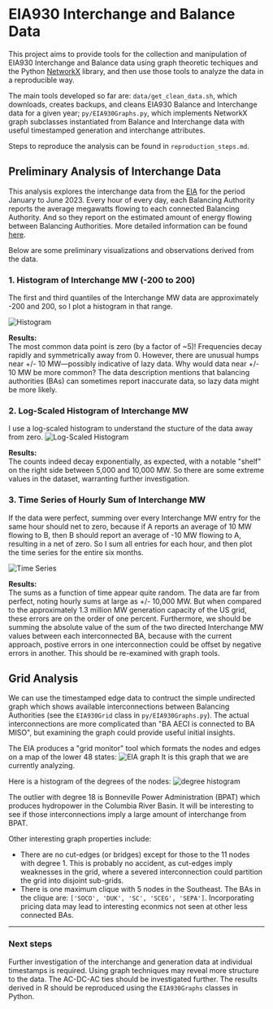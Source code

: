 # EIA930 Interchange and Balance Data
This project aims to provide tools for the collection and manipulation of EIA930 Interchange and Balance data using graph theoretic techiques and the Python [NetworkX](https://networkx.org/) library, and then use those tools to analyze the data in a reproducible way.

The main tools developed so far are: `data/get_clean_data.sh`, which downloads, creates backups, and cleans EIA930 Balance and Interchange data for a given year; `py/EIA930Graphs.py`, which implements NetworkX graph subclasses instantiated from Balance and Interchange data with useful timestamped generation and interchange attributes.

Steps to reproduce the analysis can be found in `reproduction_steps.md`.

## Preliminary Analysis of Interchange Data
This analysis explores the interchange data from the [EIA](https://www.eia.gov/electricity/gridmonitor/about) for the period January to June 2023. Every hour of every day, each Balancing Authority reports the average megawatts flowing to each connected Balancing Authority. And so they report on the estimated amount of energy flowing between Balancing Authorities. More detailed information can be found [here](https://www.eia.gov/electricity/gridmonitor/about).

Below are some preliminary visualizations and observations derived from the data.

### 1. Histogram of Interchange MW (-200 to 200)
The first and third quantiles of the Interchange MW data are approximately -200 and 200, so I plot a histogram in that range.

![Histogram](fig/middle_histogram.png)



**Results:**  
The most common data point is zero (by a factor of ~5)! Frequencies decay rapidly and symmetrically away from 0. However, there are unusual humps near +/- 10 MW—possibly indicative of lazy data. Why would data near +/- 10 MW be more common? The data description mentions that balancing authorities (BAs) can sometimes report inaccurate data, so lazy data might be more likely.

### 2. Log-Scaled Histogram of Interchange MW
I use a log-scaled histogram to understand the stucture of the data away from zero.
![Log-Scaled Histogram](fig/log_scaled_histogram.png)

**Results:**  
The counts indeed decay exponentially, as expected, with a notable "shelf" on the right side between 5,000 and 10,000 MW. So there are some extreme values in the dataset, warranting further investigation.

### 3. Time Series of Hourly Sum of Interchange MW
If the data were perfect, summing over every Interchange MW entry for the same hour should net to zero, because if A reports an average of 10 MW flowing to B, then B should report an average of -10 MW flowing to A, resulting in a net of zero. So I sum all entries for each hour, and then plot the time series for the entire six months.

![Time Series](fig/interchange_MW_time_series.png)

**Results:**  
The sums as a function of time appear quite random. The data are far from perfect, noting hourly sums at large as +/- 10,000 MW. But when compared to the approximately 1.3 million MW generation capacity of the US grid, these errors are on the order of one percent. Furthermore, we should be summing the absolute value of the sum of the two directed Interchange MW values between each interconnected BA, because with the current approach, postive errors in one interconnection could be offset by negative errors in another. This should be re-examined with graph tools.


## Grid Analysis
We can use the timestamped edge data to contruct the simple undirected graph which shows available interconnections between Balancing Authorities (see the `EIA930Grid` class in `py/EIA930Graphs.py`). The actual interconnections are more complicated than "BA AECI is connected to BA MISO", but examining the graph could provide useful initial insights.

The EIA produces a "grid monitor" tool which formats the nodes and edges on a map of the lower 48 states:
![EIA graph](fig/eia_grid_monitor.png)
It is this graph that we are currently analyzing.

Here is a histogram of the degrees of the nodes:
![degree histogram](fig/degree_histogram.png)

The outlier with degree 18 is Bonneville Power Administration (BPAT) which produces hydropower in the Columbia River Basin. It will be interesting to see if those interconnections imply a large amount of interchange from BPAT.

Other interesting graph properties include:
- There are no cut-edges (or bridges) except for those to the 11 nodes with degree 1. This is probably no accident, as cut-edges imply weaknesses in the grid, where a severed interconnection could partition the grid into disjoint sub-grids.
- There is one maximum clique with 5 nodes in the Southeast. The BAs in the clique are: `['SOCO', 'DUK', 'SC', 'SCEG', 'SEPA']`. Incorporating pricing data may lead to interesting econmics not seen at other less connected BAs.


---

### Next steps
Further investigation of the interchange and generation data at individual timestamps is required. Using graph techniques may reveal more structure to the data. The AC-DC-AC ties should be investigated further. The results derived in R should be reproduced using the `EIA930Graphs` classes in Python.
